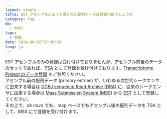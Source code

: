 ```yaml
---
layout: simple
title: EST アセンブルによって得られた配列データは登録可能でしょうか
category: faq
db:
  - ddbj
tags: 
  - 登録
date: 2014-06-02T15:39:09
lang: ja
---
```


EST アセンブルのみの登録は受け付けておりませんが、アセンブル前後のデータのセットであれば、[TSA](/ddbj/tsa.html) として登録を受け付けております。[Transcriptome Project のデータ登録](/ddbj/transcriptome.html) をご参照ください。    
アセンブル前の配列データ (primary entries) が、いわゆる次世代シークエンサに由来する場合は [DDBJ sequence Read Archive (DRA)](/dra/index.html) に、従来のシークエンサに由来する場合は [Mass Submission System (MSS)](/ddbj/mss.html) から [EST](/ddbj/est.html) として登録してください。    
その上で、*de novo* でも、map ベースでもアセンブル後の配列データを TSA として、MSS にて登録を受け付けます。 
